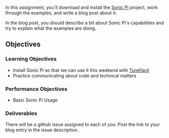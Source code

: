 In this assignment, you'll download and install the [Sonic Pi][sonic-pi]
project, work through the examples, and write a blog post about it.

In the blog post, you should describe a bit about Sonic Pi's
capabilities and try to explain what the examples are doing.

[sonic-pi]: http://sonic-pi.net/#mac

## Objectives

### Learning Objectives

* Install Sonic Pi so that we can use it this weekend with [TuneYard][tuneyard]
* Practice communicating about code and technical matters

[tuneyard]: http://jdabbs.com/announcing-tuneyard/

### Performance Objectives

* Basic Sonic Pi Usage

### Deliverables

There will be a github issue assigned to each of you.
Post the link to your blog entry in the issue description.
